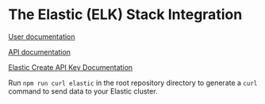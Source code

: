 # The Elastic (ELK) Stack Integration

[User documentation](https://docs.launchdarkly.com/integrations/elastic-stack)

[API documentation](https://www.elastic.co/guide/en/elasticsearch/reference/current/rest-apis.html)

[Elastic Create API Key Documentation](https://www.elastic.co/guide/en/elasticsearch/reference/7.6/security-api-create-api-key.html)

Run `npm run curl elastic` in the root repository directory to generate a `curl` command to send data to your Elastic cluster.
